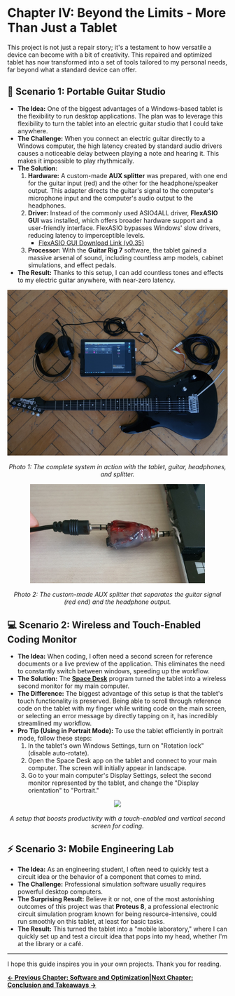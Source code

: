# Chapter IV: Beyond the Limits - More Than Just a Tablet


This project is not just a repair story; it's a testament to how versatile a device can become with a bit of creativity. This repaired and optimized tablet has now transformed into a set of tools tailored to my personal needs, far beyond what a standard device can offer.

## 🎸 Scenario 1: Portable Guitar Studio

*   **The Idea:** One of the biggest advantages of a Windows-based tablet is the flexibility to run desktop applications. The plan was to leverage this flexibility to turn the tablet into an electric guitar studio that I could take anywhere.
*   **The Challenge:** When you connect an electric guitar directly to a Windows computer, the high latency created by standard audio drivers causes a noticeable delay between playing a note and hearing it. This makes it impossible to play rhythmically.
*   **The Solution:**
    1.  **Hardware:** A custom-made **AUX splitter** was prepared, with one end for the guitar input (red) and the other for the headphone/speaker output. This adapter directs the guitar's signal to the computer's microphone input and the computer's audio output to the headphones.
    2.  **Driver:** Instead of the commonly used ASIO4ALL driver, **FlexASIO GUI** was installed, which offers broader hardware support and a user-friendly interface. FlexASIO bypasses Windows' slow drivers, reducing latency to imperceptible levels.
        *   [FlexASIO GUI Download Link (v0.35)](https://github.com/flipswitchingmonkey/FlexASIO_GUI/releases/download/v0.35/FlexASIO.GUIInstaller_0.35.exe)
    3.  **Processor:** With the **Guitar Rig 7** software, the tablet gained a massive arsenal of sound, including countless amp models, cabinet simulations, and effect pedals.
*   **The Result:** Thanks to this setup, I can add countless tones and effects to my electric guitar anywhere, with near-zero latency.

<p align="center">
  <img src="../../assets/images/guitar_and_tablet_setup_birdview_photo.jpg" width="750">
</p>
<p align="center">
  <i>Photo 1: The complete system in action with the tablet, guitar, headphones, and splitter.</i>
</p>

<p align="center">
  <img src="../../assets/images/aux_splitter_gitar_and_speaker.jpg" width="400">
</p>
<p align="center">
  <i>Photo 2: The custom-made AUX splitter that separates the guitar signal (red end) and the headphone output.</i>
</p>


## 💻 Scenario 2: Wireless and Touch-Enabled Coding Monitor

*   **The Idea:** When coding, I often need a second screen for reference documents or a live preview of the application. This eliminates the need to constantly switch between windows, speeding up the workflow.
*   **The Solution:** The **[Space Desk](https://www.spacedesk.net/)** program turned the tablet into a wireless second monitor for my main computer.
*   **The Difference:** The biggest advantage of this setup is that the tablet's touch functionality is preserved. Being able to scroll through reference code on the tablet with my finger while writing code on the main screen, or selecting an error message by directly tapping on it, has incredibly streamlined my workflow.
*   **Pro Tip (Using in Portrait Mode):** To use the tablet efficiently in portrait mode, follow these steps:
    1.  In the tablet's own Windows Settings, turn on "Rotation lock" (disable auto-rotate).
    2.  Open the Space Desk app on the tablet and connect to your main computer. The screen will initially appear in landscape.
    3.  Go to your main computer's Display Settings, select the second monitor represented by the tablet, and change the "Display orientation" to "Portrait."

<p align="center">
  <img src="../assets/images/tablet_as_a_second_monitor.jpg" width="700">
</p>
<p align="center">
  <i>A setup that boosts productivity with a touch-enabled and vertical second screen for coding.</i>
</p>

## ⚡ Scenario 3: Mobile Engineering Lab

*   **The Idea:** As an engineering student, I often need to quickly test a circuit idea or the behavior of a component that comes to mind.
*   **The Challenge:** Professional simulation software usually requires powerful desktop computers.
*   **The Surprising Result:** Believe it or not, one of the most astonishing outcomes of this project was that **Proteus 8**, a professional electronic circuit simulation program known for being resource-intensive, could run smoothly on this tablet, at least for basic tasks.
*   **The Result:** This turned the tablet into a "mobile laboratory," where I can quickly set up and test a circuit idea that pops into my head, whether I'm at the library or a café.

---
I hope this guide inspires you in your own projects. Thank you for reading.

 **[← Previous Chapter: Software and Optimization](./3_Software_and_Optimization.md)|[Next Chapter: Conclusion and Takeaways →](./5_Conclusion_and_Takeaways.md)**
